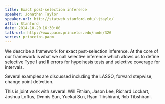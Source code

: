 ```yaml
---
title: Exact post-selection inference
speaker: Jonathan Taylor
speaker-url: http://statweb.stanford.edu/~jtaylo/
affil: Stanford
date: 2014-10-20 16:30:00
talk-url: http://www.pacm.princeton.edu/node/326
series: princeton-pacm
---
```


We describe a framework for exact post-selection inference.  At the core of our
framework is what we call selective inference which allows us to define
selective Type I and II errors for hypothesis tests and selective coverage for
intervals.
 
Several examples are discussed including the LASSO, forward stepwise, change
point detection.
 
This is joint work with several: Will Fithian, Jason Lee, Richard Lockart,
Joshua Loftus, Dennis Sun, Yuekai Sun, Ryan Tibshirani, Rob Tibshirani.
 
